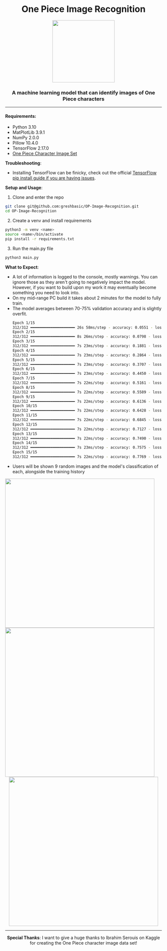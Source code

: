 <div align="center">
<h1>One Piece Image Recognition</h1>
<img src="https://github.com/user-attachments/assets/8be3e0ef-9331-47a9-ad8e-4d7730acbed6"
  height=200
  width=200>
<h3>A machine learning model that can identify images of One Piece characters</h3>
</div>
<hr>

<h4>Requirements: </h4>
<ul>
  <li>Python 3.10</li>
  <li>MatPlotLib 3.9.1</li>
  <li>NumPy 2.0.0</li>
  <li>Pillow 10.4.0</li>
  <li>TensorFlow 2.17.0</li>
  <li>
    <a href="https://www.kaggle.com/datasets/ibrahimserouis99/one-piece-image-classifier/data?select=Data">One Piece Character Image Set</a>
  </li>
</ul>

**Troubleshooting**:
<ul>
  <li>
    Installing TensorFlow can be finicky, check out the official
    <a href="https://www.tensorflow.org/install/pip">TensorFlow pip install guide if you are having issues</a>.
  </li>
</ul>

**Setup and Usage**:
1. Clone and enter the repo
```sh
git clone git@github.com:greshbasic/OP-Image-Recognition.git
cd OP-Image-Recognition
```
2. Create a venv and install requirements
```sh
python3 -m venv <name>
source <name>/bin/activate
pip install -r requirements.txt
```
3. Run the main.py file
```sh
python3 main.py
```

**What to Expect**:
<ul>
  <li>
    A lot of information is logged to the console, mostly warnings. You can ignore those 
    as they aren't going to negatively impact the model. However, if you want to build upon
    my work it may eventually become something you need to look into.
  </li>
  <li>
    On my mid-range PC build it takes about 2 minutes for the model to fully train.
  </li>
  <li>
    The model averages between 70-75% validation accuracy and is slightly overfit.
  </li>

```sh
Epoch 1/15
312/312 ━━━━━━━━━━━━━━━━━━━━ 26s 58ms/step - accuracy: 0.0551 - loss: 2.9549 - val_accuracy: 0.0739 - val_loss: 2.8883 - learning_rate: 0.0010
Epoch 2/15
312/312 ━━━━━━━━━━━━━━━━━━━━ 8s 26ms/step - accuracy: 0.0798 - loss: 2.8492 - val_accuracy: 0.1483 - val_loss: 2.6521 - learning_rate: 0.0010
Epoch 3/15
312/312 ━━━━━━━━━━━━━━━━━━━━ 7s 23ms/step - accuracy: 0.1881 - loss: 2.5654 - val_accuracy: 0.2438 - val_loss: 2.3851 - learning_rate: 0.0010
Epoch 4/15
312/312 ━━━━━━━━━━━━━━━━━━━━ 7s 23ms/step - accuracy: 0.2864 - loss: 2.2582 - val_accuracy: 0.3511 - val_loss: 2.1002 - learning_rate: 0.0010
Epoch 5/15
312/312 ━━━━━━━━━━━━━━━━━━━━ 7s 23ms/step - accuracy: 0.3707 - loss: 1.9949 - val_accuracy: 0.4432 - val_loss: 1.8730 - learning_rate: 0.0010
Epoch 6/15
312/312 ━━━━━━━━━━━━━━━━━━━━ 7s 23ms/step - accuracy: 0.4450 - loss: 1.7575 - val_accuracy: 0.4818 - val_loss: 1.7609 - learning_rate: 0.0010
Epoch 7/15
312/312 ━━━━━━━━━━━━━━━━━━━━ 7s 22ms/step - accuracy: 0.5161 - loss: 1.5475 - val_accuracy: 0.5028 - val_loss: 1.6314 - learning_rate: 0.0010
Epoch 8/15
312/312 ━━━━━━━━━━━━━━━━━━━━ 7s 22ms/step - accuracy: 0.5589 - loss: 1.3771 - val_accuracy: 0.5665 - val_loss: 1.4851 - learning_rate: 0.0010
Epoch 9/15
312/312 ━━━━━━━━━━━━━━━━━━━━ 7s 22ms/step - accuracy: 0.6136 - loss: 1.2008 - val_accuracy: 0.5761 - val_loss: 1.4158 - learning_rate: 0.0010
Epoch 10/15
312/312 ━━━━━━━━━━━━━━━━━━━━ 7s 22ms/step - accuracy: 0.6428 - loss: 1.1050 - val_accuracy: 0.6074 - val_loss: 1.3171 - learning_rate: 0.0010
Epoch 11/15
312/312 ━━━━━━━━━━━━━━━━━━━━ 7s 22ms/step - accuracy: 0.6845 - loss: 0.9817 - val_accuracy: 0.6313 - val_loss: 1.2414 - learning_rate: 0.0010
Epoch 12/15
312/312 ━━━━━━━━━━━━━━━━━━━━ 7s 22ms/step - accuracy: 0.7127 - loss: 0.8847 - val_accuracy: 0.6097 - val_loss: 1.2567 - learning_rate: 0.0010
Epoch 13/15
312/312 ━━━━━━━━━━━━━━━━━━━━ 7s 22ms/step - accuracy: 0.7490 - loss: 0.7974 - val_accuracy: 0.6585 - val_loss: 1.1779 - learning_rate: 0.0010
Epoch 14/15
312/312 ━━━━━━━━━━━━━━━━━━━━ 7s 23ms/step - accuracy: 0.7575 - loss: 0.7488 - val_accuracy: 0.6562 - val_loss: 1.1683 - learning_rate: 0.0010
Epoch 15/15
312/312 ━━━━━━━━━━━━━━━━━━━━ 7s 22ms/step - accuracy: 0.7769 - loss: 0.6842 - val_accuracy: 0.6784 - val_loss: 1.1223 - learning_rate: 0.0010
```
  <li>
    Users will be shown 9 random images and the model's classification of each, alongside the training history
  </li>
</ul>
<img src="https://github.com/user-attachments/assets/d6cf201d-8649-4dec-9dad-185a3b15124d"
  width=480
  height=480>
<img src="https://github.com/user-attachments/assets/79672fd2-9f98-4c9c-b737-929790cdbdcf"
  width=480
  height=480>

<div align="center">
<img src="https://github.com/user-attachments/assets/97957567-6003-4c15-843c-d0cee01dae21"
  width=480
  height=480>
<hr>
<strong>Special Thanks</strong>: I want to give a huge thanks to Ibrahim Serouis on Kaggle for creating the One Piece character image data set!
</div>

